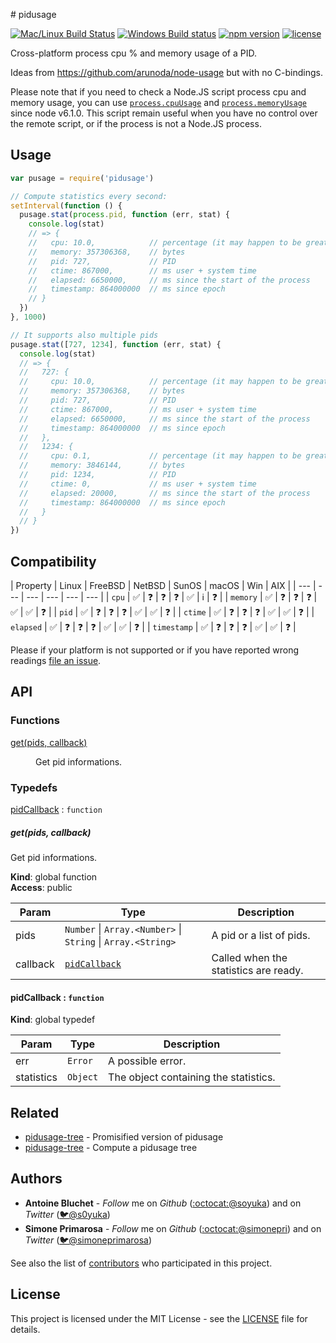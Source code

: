 # pidusage

[![Mac/Linux Build Status](https://img.shields.io/travis/soyuka/pidusage/master.svg?label=MacOS%20%26%20Linux)](https://travis-ci.org/soyuka/pidusage)
[![Windows Build status](https://img.shields.io/appveyor/ci/soyuka/pidusage/master.svg?label=Windows)](https://ci.appveyor.com/project/soyuka/pidusage)
[![npm version](https://img.shields.io/npm/v/pidusage.svg)](https://www.npmjs.com/package/pidusage)
[![license](https://img.shields.io/github/license/soyuka/pidusage.svg)](https://github.com/soyuka/pidusage/tree/master/license)

Cross-platform process cpu % and memory usage of a PID.

Ideas from https://github.com/arunoda/node-usage but with no C-bindings.

Please note that if you need to check a Node.JS script process cpu and memory usage, you can use [`process.cpuUsage`](https://nodejs.org/api/process.html#process_process_cpuusage_previousvalue) and [`process.memoryUsage`](https://nodejs.org/api/process.html#process_process_memoryusage) since node v6.1.0. This script remain useful when you have no control over the remote script, or if the process is not a Node.JS process.


## Usage

```js
var pusage = require('pidusage')

// Compute statistics every second:
setInterval(function () {
  pusage.stat(process.pid, function (err, stat) {
    console.log(stat)
    // => {
    //   cpu: 10.0,            // percentage (it may happen to be greater than 100%)
    //   memory: 357306368,    // bytes
    //   pid: 727,             // PID
    //   ctime: 867000,        // ms user + system time
    //   elapsed: 6650000,     // ms since the start of the process
    //   timestamp: 864000000  // ms since epoch
    // }
  })
}, 1000)

// It supports also multiple pids
pusage.stat([727, 1234], function (err, stat) {
  console.log(stat)
  // => {
  //   727: {
  //     cpu: 10.0,            // percentage (it may happen to be greater than 100%)
  //     memory: 357306368,    // bytes
  //     pid: 727,             // PID
  //     ctime: 867000,        // ms user + system time
  //     elapsed: 6650000,     // ms since the start of the process
  //     timestamp: 864000000  // ms since epoch
  //   },
  //   1234: {
  //     cpu: 0.1,             // percentage (it may happen to be greater than 100%)
  //     memory: 3846144,      // bytes
  //     pid: 1234,            // PID
  //     ctime: 0,             // ms user + system time
  //     elapsed: 20000,       // ms since the start of the process
  //     timestamp: 864000000  // ms since epoch
  //   }
  // }
})
```

## Compatibility

| Property | Linux | FreeBSD | NetBSD | SunOS | macOS | Win | AIX |
| ---         | --- | --- | --- | --- | --- |
| `cpu`       | ✅ | ❓ | ❓ | ❓ | ✅ | ℹ️ | ❓ |
| `memory`    | ✅ | ❓ | ❓ | ❓ | ✅ | ✅ | ❓ |
| `pid`       | ✅ | ❓ | ❓ | ❓ | ✅ | ✅ | ❓ |
| `ctime`     | ✅ | ❓ | ❓ | ❓ | ✅ | ✅ | ❓ |
| `elapsed`   | ✅ | ❓ | ❓ | ❓ | ✅ | ✅ | ❓ |
| `timestamp` | ✅ | ❓ | ❓ | ❓ | ✅ | ✅ | ❓ |

Please if your platform is not supported or if you have reported wrong readings
[file an issue][new issue].

## API

### Functions

<dl>
<dt><a href="#get">get(pids, callback)</a></dt>
<dd><p>Get pid informations.</p>
</dd>
</dl>

### Typedefs

<dl>
<dt><a href="#pidCallback">pidCallback</a> : <code>function</code></dt>
<dd></dd>
</dl>

<a name="get"></a>

##### get(pids, callback)
Get pid informations.

**Kind**: global function  
**Access**: public  

| Param | Type | Description |
| --- | --- | --- |
| pids | <code>Number</code> \| <code>Array.&lt;Number&gt;</code> \| <code>String</code> \| <code>Array.&lt;String&gt;</code> | A pid or a list of pids. |
| callback | [<code>pidCallback</code>](#pidCallback) | Called when the statistics are ready. |

<a name="pidCallback"></a>

#### pidCallback : <code>function</code>
**Kind**: global typedef  

| Param | Type | Description |
| --- | --- | --- |
| err | <code>Error</code> | A possible error. |
| statistics | <code>Object</code> | The object containing the statistics. |

## Related
- [pidusage-tree][gh:pidusage-tree] -
Promisified version of pidusage
- [pidusage-tree][gh:pidusage-tree] -
Compute a pidusage tree

## Authors
- **Antoine Bluchet** -  *Follow* me on *Github* ([:octocat:@soyuka][github:soyuka]) and on  *Twitter* ([🐦@s0yuka][twitter:s0yuka])
- **Simone Primarosa** -  *Follow* me on *Github* ([:octocat:@simonepri][github:simonepri]) and on  *Twitter* ([🐦@simoneprimarosa][twitter:simoneprimarosa])

See also the list of [contributors][contributors] who participated in this project.

## License
This project is licensed under the MIT License - see the [LICENSE][license] file for details.

<!-- Links -->
[new issue]: https://github.com/soyuka/pidusage/issues/new
[license]: https://github.com/soyuka/pidusage/tree/master/license
[contributors]: https://github.com/soyuka/pidusage/contributors

[github:soyuka]: https://github.com/soyuka
[twitter:s0yuka]: http://twitter.com/intent/user?screen_name=s0yuka
[github:simonepri]: https://github.com/simonepri
[twitter:simoneprimarosa]: http://twitter.com/intent/user?screen_name=simoneprimarosa

[gh:pidusage-tree]: https://github.com/soyuka/pidusage-tree
[gh:pidusage-promise]: https://github.com/soyuka/pidusage-promise
